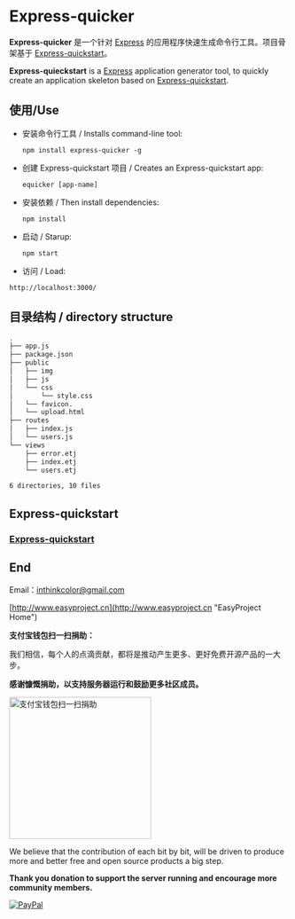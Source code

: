 # Express-quicker

**Express-quicker** 是一个针对 [Express](http://expressjs.com/ "Express - Node.js web application framework") 的应用程序快速生成命令行工具。项目骨架基于 [Express-quickstart](https://github.com/ushelp/Express-quickstart "Express-quickstart")。


**Express-quieckstart** is a [Express](http://expressjs.com/ "Express - Node.js web application framework") application generator tool, to quickly create an application skeleton based on [Express-quickstart](https://github.com/ushelp/Express-quickstart "Express-quickstart").



## 使用/Use

- 安装命令行工具 / Installs command-line tool:
	```
	npm install express-quicker -g
	```

- 创建 Express-quickstart 项目 / Creates an Express-quickstart app:
	```
	equicker [app-name]
	```

- 安装依赖 / Then install dependencies:
	```
	npm install
	```
	
- 启动 / Starup:
	```
	npm start
	```

- 访问 / Load:

 `http://localhost:3000/`

## 目录结构 / directory structure


```sh
.
├── app.js
├── package.json
├── public
│   ├── img
│   ├── js
│   └── css
│       └── style.css
│   └── favicon.
│   └── upload.html
├── routes
│   ├── index.js
│   └── users.js
└── views
    ├── error.etj
    ├── index.etj
    └── users.etj

6 directories, 10 files
```

## Express-quickstart

### [Express-quickstart](https://github.com/ushelp/Express-quickstart "Express-quickstart")


## End

Email：<inthinkcolor@gmail.com>

[http://www.easyproject.cn](http://www.easyproject.cn "EasyProject Home")


**支付宝钱包扫一扫捐助：**

我们相信，每个人的点滴贡献，都将是推动产生更多、更好免费开源产品的一大步。

**感谢慷慨捐助，以支持服务器运行和鼓励更多社区成员。**

<img alt="支付宝钱包扫一扫捐助" src="http://www.easyproject.cn/images/s.png"  title="支付宝钱包扫一扫捐助"  height="256" width="256"></img>



We believe that the contribution of each bit by bit, will be driven to produce more and better free and open source products a big step.

**Thank you donation to support the server running and encourage more community members.**

[![PayPal](http://www.easyproject.cn/images/paypaldonation5.jpg)](https://www.paypal.me/easyproject/10 "Make payments with PayPal - it's fast, free and secure!")

